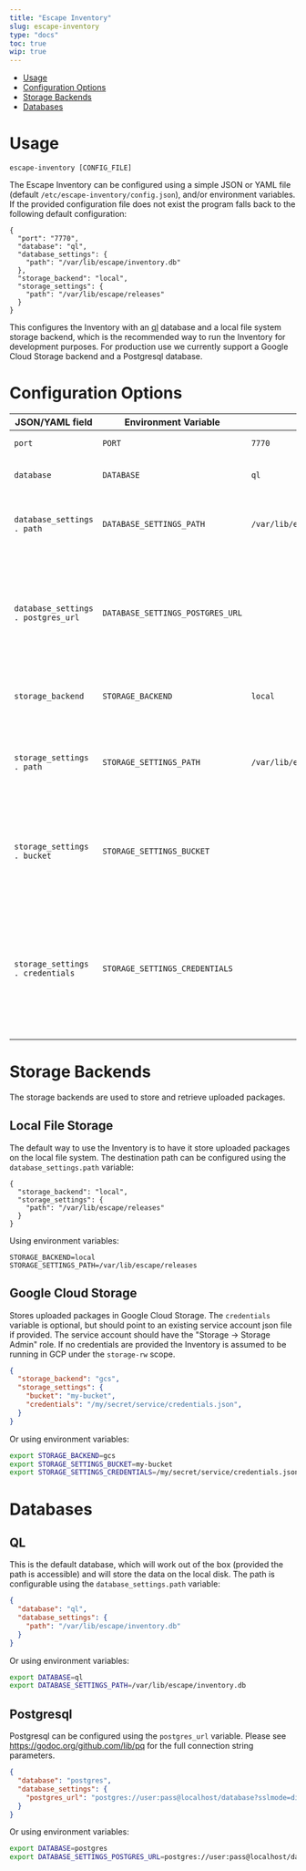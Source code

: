```yaml
---
title: "Escape Inventory"
slug: escape-inventory 
type: "docs"
toc: true
wip: true
---
```


* [Usage](#usage)
* [Configuration Options](#configuration-options)
* [Storage Backends](#storage-backends)
* [Databases](#databases)

# Usage

```
escape-inventory [CONFIG_FILE]
```

The Escape Inventory can be configured using a simple JSON or YAML file (default
`/etc/escape-inventory/config.json`), and/or environment variables. If the
provided configuration file does not exist the program falls back to the
following default configuration: 

```
{
  "port": "7770",
  "database": "ql",
  "database_settings": {
    "path": "/var/lib/escape/inventory.db"
  },
  "storage_backend": "local",
  "storage_settings": {
    "path": "/var/lib/escape/releases"
  }
}
```

This configures the Inventory with an [ql](https://github.com/cznic/ql)
database and a local file system storage backend, which is the recommended way
to run the Inventory for development purposes. For production use we currently
support a Google Cloud Storage backend and a Postgresql database.


# Configuration Options

JSON/YAML field | Environment Variable | Default |Description
----------------|----------------------|---------|-----------
|`port`|`PORT`|`7770`|The port to listen on. 
|`database`|`DATABASE`|`ql`|The database to use (one of: `ql`, `postgres`).
|`database_settings . path`|`DATABASE_SETTINGS_PATH`|`/var/lib/escape/inventory.db`|The path to the database. Only relevant for the `ql` backend.
|`database_settings . postgres_url`|`DATABASE_SETTINGS_POSTGRES_URL`||The URL to a postgres database. For more information see the documentation for the postgres backend.
|`storage_backend`|`STORAGE_BACKEND`|`local`|The storage backend to use (one of: `local`, `gcs`).
|`storage_settings . path`|`STORAGE_SETTINGS_PATH`|`/var/lib/escape/releases/`|Where packages will be stored. Only relevant for the the `local` storage backend.
|`storage_settings . bucket`|`STORAGE_SETTINGS_BUCKET`||The bucket where packages will be stored. Only relevant for the `gcs` storage backend. 
|`storage_settings . credentials`|`STORAGE_SETTINGS_CREDENTIALS`||This path points to the credentials for the GCS bucket. For more information see the documentation for the GCS storage backend. 


# Storage Backends

The storage backends are used to store and retrieve uploaded packages.

## Local File Storage

The default way to use the Inventory is to have it store uploaded packages on
the local file system.  The destination path can be configured using the
`database_settings.path` variable:

```
{
  "storage_backend": "local",
  "storage_settings": {
    "path": "/var/lib/escape/releases"
  }
}
```

Using environment variables:

```
STORAGE_BACKEND=local
STORAGE_SETTINGS_PATH=/var/lib/escape/releases
```


## Google Cloud Storage

Stores uploaded packages in Google Cloud Storage.  The `credentials` variable
is optional, but should point to an existing service account json file if
provided. The service account should have the "Storage -> Storage Admin" role.
If no credentials are provided the Inventory is assumed to be running in GCP 
under the `storage-rw` scope.

```json
{
  "storage_backend": "gcs",
  "storage_settings": {
    "bucket": "my-bucket",
    "credentials": "/my/secret/service/credentials.json",
  }
}
```

Or using environment variables:

```bash
export STORAGE_BACKEND=gcs
export STORAGE_SETTINGS_BUCKET=my-bucket
export STORAGE_SETTINGS_CREDENTIALS=/my/secret/service/credentials.json
```

# Databases

## QL

This is the default database, which will work out of the box (provided the path
is accessible) and will store the data on the local disk. The path is
configurable using the `database_settings.path` variable:

```json
{
  "database": "ql",
  "database_settings": {
    "path": "/var/lib/escape/inventory.db"
  }
}
```

Or using environment variables:

```bash
export DATABASE=ql
export DATABASE_SETTINGS_PATH=/var/lib/escape/inventory.db
```


## Postgresql

Postgresql can be configured using the `postgres_url` variable. Please see 
https://godoc.org/github.com/lib/pq for the full connection string parameters.

```json
{
  "database": "postgres",
  "database_settings": {
    "postgres_url": "postgres://user:pass@localhost/database?sslmode=disable"
  }
}
```

Or using environment variables:

```bash
export DATABASE=postgres
export DATABASE_SETTINGS_POSTGRES_URL=postgres://user:pass@localhost/database?sslmode=disable
```
